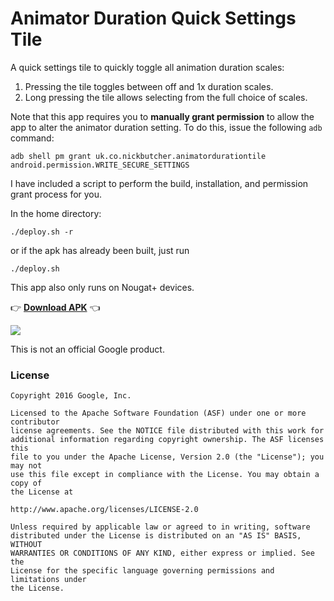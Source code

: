 # Animator Duration Quick Settings Tile

A quick settings tile to quickly toggle all animation duration scales:

1. Pressing the tile toggles between off and 1x duration scales.
2. Long pressing the tile allows selecting from the full choice of scales.

Note that this app requires you to **manually grant permission** to allow the app to alter the animator duration setting. To do this, issue the following `adb` command:

`adb shell pm grant uk.co.nickbutcher.animatordurationtile android.permission.WRITE_SECURE_SETTINGS`

I have included a script to perform the build, installation, and permission grant process for you.

In the home directory:
```
./deploy.sh -r
```

or if the apk has already been built, just run

```
./deploy.sh
```

This app also only runs on Nougat+ devices.

👉 **[Download APK](https://github.com/nickbutcher/AnimatorDurationTile/releases)** 👈

<img src="screenshots/duration_scale_toggle_demo.gif" align="middle">


This is not an official Google product.


### License


```
Copyright 2016 Google, Inc.

Licensed to the Apache Software Foundation (ASF) under one or more contributor
license agreements. See the NOTICE file distributed with this work for
additional information regarding copyright ownership. The ASF licenses this
file to you under the Apache License, Version 2.0 (the "License"); you may not
use this file except in compliance with the License. You may obtain a copy of
the License at

http://www.apache.org/licenses/LICENSE-2.0

Unless required by applicable law or agreed to in writing, software
distributed under the License is distributed on an "AS IS" BASIS, WITHOUT
WARRANTIES OR CONDITIONS OF ANY KIND, either express or implied. See the
License for the specific language governing permissions and limitations under
the License.
```
